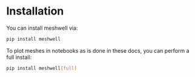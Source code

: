 # Installation

You can install meshwell via:

```bash
pip install meshwell
```

To plot meshes in notebooks as is done in these docs, you can perform a full install:

```bash
pip install meshwell[full]
```

